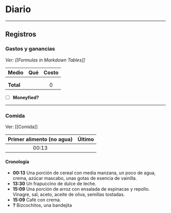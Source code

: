 # Diario





---
## Registros
### Gastos y ganancias
*Ver: [[Formulas in Markdown Tables]]*

| Medio     | Qué | Costo |
| --------- |:--- |:-----:|
|           |     |       |
|           |     |       |
| **Total** |     |   0   |
<!-- TBLFM: @>$3=sum(@I..@-1) -->

- [ ] **Moneyfied?**

---
### Comida
Ver: [[Comida]]

| Primer alimento (no agua) | Último |
|:-------------------------:|:------:|
|           00:13           |        |

#### Cronología
- **00:13** Una porción de cereal con media manzana, un poco de agua, crema, azúcar mascabo, unas gotas de esencia de vainilla.
- **13:30** Un frapuccino de dulce de leche.
- **15:09** Una porción de arroz con ensalada de espinacas y repollo. Vinagre, sal, aceto, aceite de oliva, semillas tostadas.
- **15:09** Café con crema. 
- **?** Bizcochitos, una bandejita